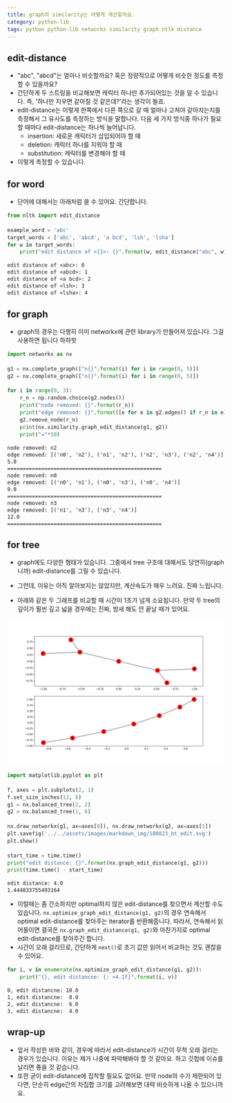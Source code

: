 ```yaml
---
title: graph의 similarity는 어떻게 계산할까요. 
category: python-lib
tags: python python-lib networkx similarity graph ntlk distance
---
```


## edit-distance

- "abc", "abcd"는 얼마나 비슷할까요? 혹은 정량적으로 어떻게 비슷한 정도를 측정할 수 있을까요? 
- 간단하게 두 스트링을 비교해보면 캐릭터 하나만 추가되어있는 것을 알 수 있습니다. 즉, '하나만 지우면 같아질 것 같은데?'라는 생각이 들죠. 
- edit-distance는 이렇게 한쪽에서 다른 쪽으로 갈 때 얼마나 고쳐야 같아지는지를 측정해서 그 유사도를 측정하는 방식을 말합니다. 다음 세 가지 방식중 하나가 필요할 때마다 edit-distance는 하나씩 늘어납니다. 
    - insertion: 새로운 캐릭터가 삽입되어야 할 때 
    - deletion: 캐릭터 하나를 지워야 할 때 
    - substitution: 캐릭터를 변경해야 할 때 
- 이렇게 측정할 수 있습니다. 

## for word 

- 단어에 대해서는 아래처럼 쓸 수 있어요. 간단합니다. 

```python
from nltk import edit_distance

example_word = 'abc'
target_words = ['abc', 'abcd', 'a bcd', 'lsh', 'lsha']
for w in target_words:
    print("edit distance of <{}>: {}".format(w, edit_distance("abc", w)))
```

```
edit distance of <abc>: 0
edit distance of <abcd>: 1
edit distance of <a bcd>: 2
edit distance of <lsh>: 3
edit distance of <lsha>: 4
```

## for graph 

- graph의 경우는 다행히 이미 networkx에 관련 library가 만들어져 있습니다. 그걸 사용하면 됩니다 하하핫

```python
import networkx as nx 

g1 = nx.complete_graph(["n{}".format(i) for i in range(0, 5)])
g2 = nx.complete_graph(["n{}".format(i) for i in range(0, 5)])

for i in range(0, 3):
    r_n = np.random.choice(g2.nodes())
    print("node removed: {}".format(r_n))
    print("edge removed: {}".format([e for e in g2.edges() if r_n in e]))
    g2.remove_node(r_n)
    print(nx.similarity.graph_edit_distance(g1, g2))
    print("="*50)
```

```
node removed: n2
edge removed: [('n0', 'n2'), ('n1', 'n2'), ('n2', 'n3'), ('n2', 'n4')]
5.0
==================================================
node removed: n0
edge removed: [('n0', 'n1'), ('n0', 'n3'), ('n0', 'n4')]
9.0
==================================================
node removed: n3
edge removed: [('n1', 'n3'), ('n3', 'n4')]
12.0
==================================================
```

## for tree

- graph에도 다양한 형태가 있습니다. 그중에서 tree 구조에 대해서도 당연히(graph니까) edit-distance를 그릴 수 있습니다. 
- 그런데, 이유는 아직 알아보지는 않았지만, 계산속도가 매우 느려요. 진짜 느립니다. 

- 아래와 같은 두 그래프를 비교할 때 시간이 1초가 넘게 소요됩니다. 만약 두 tree의 깊이가 훨씬 깊고 넓을 경우에는 진짜, 밤새 해도 안 끝날 때가 있어요. 

![](/assets/images/markdown_img/180823_bt_edit.svg)

```python
import matplotlib.pyplot as plt 

f, axes = plt.subplots(2, 1)
f.set_size_inches(12, 8)
g1 = nx.balanced_tree(2, 2)
g2 = nx.balanced_tree(1, 6)

nx.draw_networkx(g1, ax=axes[0]), nx.draw_networkx(g2, ax=axes[1])
plt.savefig('../../assets/images/markdown_img/180823_bt_edit.svg')
plt.show()

start_time = time.time()
print("edit distance: {}".format(nx.graph_edit_distance(g1, g2)))
print(time.time() - start_time)
```

```
edit distance: 4.0
1.444833755493164
```

- 이럴때는 좀 간소하지만 optimal하지 않은 edit-distance를 찾으면서 계산할 수도 있습니다. `nx.optimize_graph_edit_distance(g1, g2)`의 경우 연속해서 optimal edit-distance를 찾아주는 iterator를 반환해줍니다. 따라서, 연속해서 읽어들이면 결국은 `nx.graph_edit_distance(g1, g2)`와 마찬가지로 optimal edit-distance를 찾아주긴 합니다. 
- 시간이 오래 걸리므로, 간단하게 `next()`로 초기 값만 읽어서 비교하는 것도 괜찮을 수 있어요. 

```python
for i, v in enumerate(nx.optimize_graph_edit_distance(g1, g2)):
    print("{}, edit distancne: {: >4.1f}".format(i, v))
```

```
0, edit distancne: 10.0
1, edit distancne:  8.0
2, edit distancne:  6.0
3, edit distancne:  4.0
```


## wrap-up

- 앞서 작성한 바와 같이, 경우에 따라서 edit-distance가 시간이 무척 오래 걸리는 경우가 있습니다. 이유는 제가 나중에 파악해봐야 할 것 같아요. 하고 깃헙에 이슈를 날리면 좋을 것 같습니다. 
- 또한 굳이 edit-distance에 집착할 필요도 없어요. 만약 node의 수가 제한되어 있다면, 단순히 edge간의 차집합 크기를 고려해보면 대략 비슷하게 나올 수 있으니까요. 